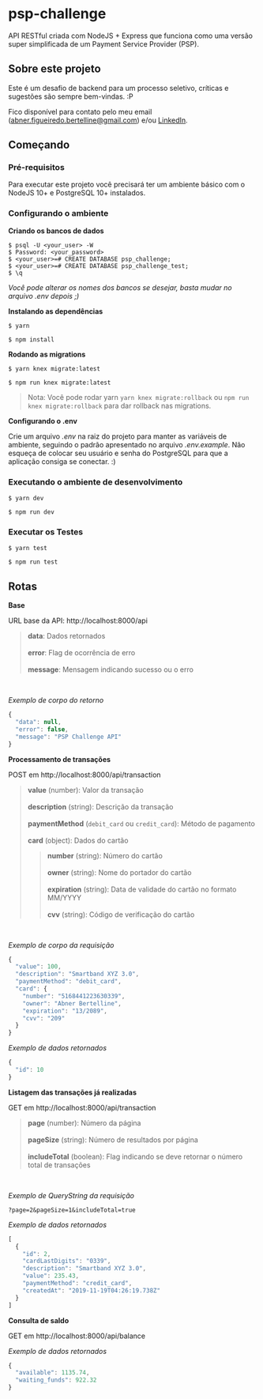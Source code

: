 # psp-challenge

API RESTful criada com NodeJS + Express que funciona como uma versão super simplificada de um Payment Service Provider (PSP).

## Sobre este projeto

Este é um desafio de backend para um processo seletivo, críticas e sugestões são sempre bem-vindas. :P

Fico disponível para contato pelo meu email (abner.figueiredo.bertelline@gmail.com) e/ou [LinkedIn](https://www.linkedin.com/in/abner-figueiredo-bertelline/).

## Começando

### Pré-requisitos

Para executar este projeto você precisará ter um ambiente básico com o NodeJS 10+ e PostgreSQL 10+ instalados.

### Configurando o ambiente

**Criando os bancos de dados**

```
$ psql -U <your_user> -W
$ Password: <your_password>
$ <your_user>=# CREATE DATABASE psp_challenge;
$ <your_user>=# CREATE DATABASE psp_challenge_test;
$ \q
```
_Você pode alterar os nomes dos bancos se desejar, basta mudar no arquivo .env depois ;)_

**Instalando as dependências**

```
$ yarn
```
```
$ npm install
```

**Rodando as migrations**

```
$ yarn knex migrate:latest
```
```
$ npm run knex migrate:latest
```
> Nota: Você pode rodar yarn ```yarn knex migrate:rollback``` ou ```npm run knex migrate:rollback``` para dar rollback nas migrations.

**Configurando o .env**

Crie um arquivo _.env_ na raiz do projeto para manter as variáveis de ambiente, seguindo o padrão apresentado no arquivo _.env.example_. Não esqueça de colocar seu usuário e senha do PostgreSQL para que a aplicação consiga se conectar. :)

### Executando o ambiente de desenvolvimento

```
$ yarn dev
```
```
$ npm run dev
```

### Executar os Testes

```
$ yarn test
```
```
$ npm run test
```

## Rotas

**Base**

URL base da API: http://localhost:8000/api
> __data__: Dados retornados <br/><br/>
__error__: Flag de ocorrência de erro <br/><br/>
__message__: Mensagem indicando sucesso ou o erro

<br/>

_Exemplo de corpo do retorno_
```javascript
{
  "data": null,
  "error": false,
  "message": "PSP Challenge API"
}
```

**Processamento de transações**

POST em http://localhost:8000/api/transaction

> __value__ (number): Valor da transação <br/><br/>
__description__ (string): Descrição da transação <br/><br/>
__paymentMethod__ (```debit_card``` ou ```credit_card```): Método de pagamento <br/><br/>
__card__ (object): Dados do cartão <br/>
>> __number__ (string): Número do cartão <br/><br/>
__owner__ (string): Nome do portador do cartão <br/><br/>
__expiration__ (string): Data de validade do cartão no formato MM/YYYY <br/><br/>
__cvv__ (string): Código de verificação do cartão

<br/>

_Exemplo de corpo da requisição_
```javascript
{
  "value": 100,
  "description": "Smartband XYZ 3.0",
  "paymentMethod": "debit_card",
  "card": {
    "number": "5168441223630339",
    "owner": "Abner Bertelline",
    "expiration": "13/2089",
    "cvv": "209"
  }
}
```

_Exemplo de dados retornados_
```javascript
{
  "id": 10
}
```

**Listagem das transações já realizadas**

GET em http://localhost:8000/api/transaction

> __page__ (number): Número da página <br/><br/>
__pageSize__ (string): Número de resultados por página <br/><br/>
__includeTotal__ (boolean): Flag indicando se deve retornar o número total de transações

<br/>

_Exemplo de QueryString da requisição_
```
?page=2&pageSize=1&includeTotal=true
```

_Exemplo de dados retornados_
```javascript
[
  {
    "id": 2,
    "cardLastDigits": "0339",
    "description": "Smartband XYZ 3.0",
    "value": 235.43,
    "paymentMethod": "credit_card",
    "createdAt": "2019-11-19T04:26:19.738Z"
  }
]
```

**Consulta de saldo**

GET em http://localhost:8000/api/balance

_Exemplo de dados retornados_
```javascript
{
  "available": 1135.74,
  "waiting_funds": 922.32
}
```
